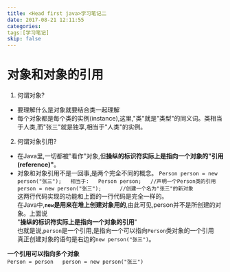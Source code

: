 ```yaml
---
title: <Head first java>学习笔记二
date: 2017-08-21 12:11:55
categories:
tags:[学习笔记]
skip: false
---
```

# 对象和对象的引用 
1. 何谓对象?  
- 要理解什么是对象就要结合类一起理解
- 每个对象都是每个类的实例(instance),这里,"类"就是"类型"的同义词。类相当于人类,而"张三"就是独享,相当于"人类"的实例。  

2. 何谓对象引用? 
- 在Java里,一切都被"看作"对象,但**操纵的标识符实际上是指向一个对象的"引用(reference)"**。  
- 对象和对象引用不是一回事,是两个完全不同的概念。
`Person person = new person("张三");  
相当于:  
Person person;  
//声明一个Person类的引用  
person = new person("张三");      //创建一个名为"张三"的新对象`   
这两行代码实现的功能和上面的一行代码是完全一样的。  
在Java中,**`new`是用来在堆上创建对象用的**,由此可见,person并不是所创建的对象。上面说  
"**操纵的标识符实际上是指向一个对象的引用**"  
也就是说,`person`是一个引用,是指向一个可以指向`Person`类对象的一个引用  
真正创建对象的语句是右边的`new person("张三")`。  

**一个引用可以指向多个对象**  
`Person = person  
 person = new person("张三")`